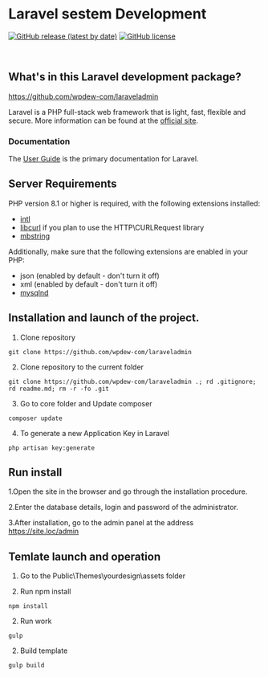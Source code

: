 # Laravel sestem Development


[![GitHub release (latest by date)](https://img.shields.io/github/v/release/codeigniter4/CodeIgniter4)](https://packagist.org/packages/codeigniter4/framework)
[![GitHub license](https://img.shields.io/github/license/codeigniter4/CodeIgniter4)](https://github.com/codeigniter4/CodeIgniter4/blob/develop/LICENSE)

<br> 

## What's in this Laravel development package?

https://github.com/wpdew-com/laraveladmin

Laravel is a PHP full-stack web framework that is light, fast, flexible and secure.
More information can be found at the [official site](https://laravel.com/).


### Documentation

The [User Guide](https://laravel.com/docs/9.x) is the primary documentation for Laravel.


## Server Requirements

PHP version 8.1 or higher is required, with the following extensions installed:


- [intl](http://php.net/manual/en/intl.requirements.php)
- [libcurl](http://php.net/manual/en/curl.requirements.php) if you plan to use the HTTP\CURLRequest library
- [mbstring](http://php.net/manual/en/mbstring.installation.php)

Additionally, make sure that the following extensions are enabled in your PHP:

- json (enabled by default - don't turn it off)
- xml (enabled by default - don't turn it off)
- [mysqlnd](http://php.net/manual/en/mysqlnd.install.php)

## Installation and launch of the project. 

1. Clone repository

```
git clone https://github.com/wpdew-com/laraveladmin
```

2. Clone repository to the current folder 

```
git clone https://github.com/wpdew-com/laraveladmin .; rd .gitignore; rd readme.md; rm -r -fo .git
```

3. Go to core folder and Update composer

```
composer update
```

4. To generate a new Application Key in Laravel
```
php artisan key:generate
```


## Run install

1.Open the site in the browser and go through the installation procedure.

2.Enter the database details, login and password of the administrator.

3.After installation, go to the admin panel at the address https://site.loc/admin

## Temlate launch and operation

1. Go to the Public\Themes\yourdesign\assets folder 

1. Run npm install

```
npm install
```

2. Run work

```
gulp
```

2. Build template

```
gulp build
```